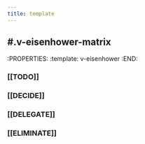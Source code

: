 ```yaml
---
title: template
---
```


## #.v-eisenhower-matrix
:PROPERTIES:
:template: v-eisenhower
:END:
### [[TODO]]
####
####
####
### [[DECIDE]]
####
####
####
### [[DELEGATE]]
####
####
####
### [[ELIMINATE]]
####
####
####
